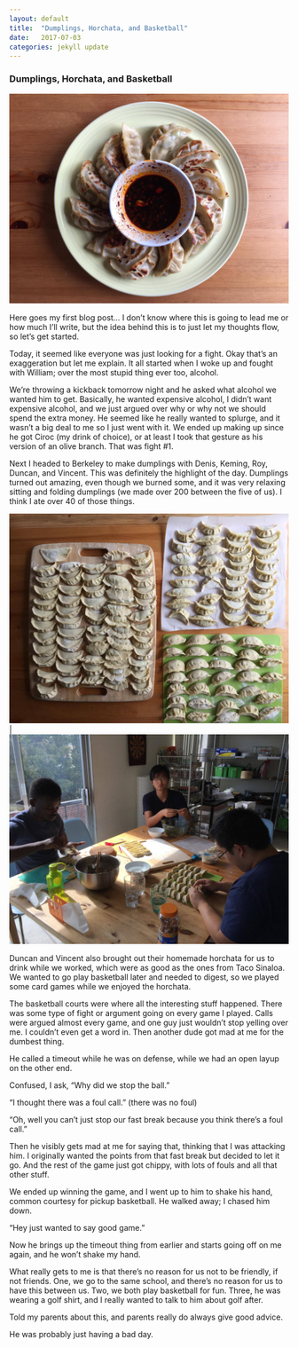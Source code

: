 ```yaml
---
layout: default
title:  "Dumplings, Horchata, and Basketball"
date:   2017-07-03
categories: jekyll update
---
```

### Dumplings, Horchata, and Basketball


![My helpful screenshot](../images/michelindumplings.jpg)


Here goes my first blog post… I don’t know where this is going to lead me or how much I’ll write, but the idea behind this is to just let my thoughts flow, so let’s get started.

Today, it seemed like everyone was just looking for a fight. Okay that’s an exaggeration but let me explain. It all started when I woke up and fought with William; over the most stupid thing ever too, alcohol. 

We’re throwing a kickback tomorrow night and he asked what alcohol we wanted him to get. Basically, he wanted expensive alcohol, I didn’t want expensive alcohol, and we just argued over why or why not we should spend the extra money. He seemed like he really wanted to splurge, and it wasn’t a big deal to me so I just went with it. We ended up making up since he got Ciroc (my drink of choice), or at least I took that gesture as his version of an olive branch. That was fight #1.

Next I headed to Berkeley to make dumplings with Denis, Keming, Roy, Duncan, and Vincent. This was definitely the highlight of the day. Dumplings turned out amazing, even though we burned some, and it was very relaxing sitting and folding dumplings (we made over 200 between the five of us). I think I ate over 40 of those things. 

![alt-text-1](../images/200ofem.jpg) | ![alt-text-2](../images/assemblyline.jpg)

Duncan and Vincent also brought out their homemade horchata for us to drink while we worked, which were as good as the ones from Taco Sinaloa. We wanted to go play basketball later and needed to digest, so we played some card games while we enjoyed the horchata.

The basketball courts were where all the interesting stuff happened. There was some type of fight or argument going on every game I played. Calls were argued almost every game, and one guy just wouldn’t stop yelling over me. I couldn’t even get a word in. Then another dude got mad at me for the dumbest thing. 

He called a timeout while he was on defense, while we had an open layup on the other end. 

Confused, I ask, “Why did we stop the ball.” 

“I thought there was a foul call.” (there was no foul)

“Oh, well you can’t just stop our fast break because you think there’s a foul call.”

Then he visibly gets mad at me for saying that, thinking that I was attacking him. I originally wanted the points from that fast break but decided to let it go. And the rest of the game just got chippy, with lots of fouls and all that other stuff.

We ended up winning the game, and I went up to him to shake his hand, common courtesy for pickup basketball. He walked away; I chased him down.

“Hey just wanted to say good game.”

Now he brings up the timeout thing from earlier and starts going off on me again, and he won’t shake my hand. 

What really gets to me is that there’s no reason for us not to be friendly, if not friends. One, we go to the same school, and there’s no reason for us to have this between us. Two, we both play basketball for fun. Three, he was wearing a golf shirt, and I really wanted to talk to him about golf after.

Told my parents about this, and parents really do always give good advice.

He was probably just having a bad day.


